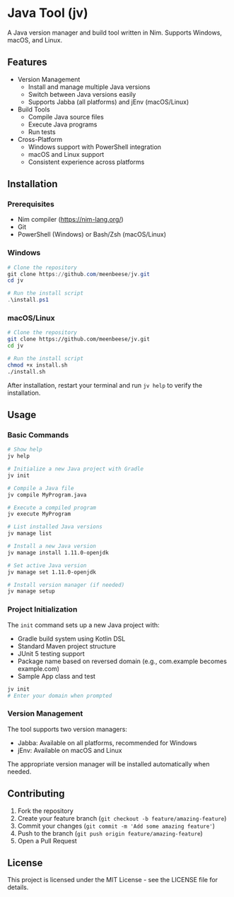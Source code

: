 # Java Tool (jv)

A Java version manager and build tool written in Nim. Supports Windows, macOS, and Linux.

## Features

- Version Management
  - Install and manage multiple Java versions
  - Switch between Java versions easily
  - Supports Jabba (all platforms) and jEnv (macOS/Linux)
- Build Tools
  - Compile Java source files
  - Execute Java programs
  - Run tests
- Cross-Platform
  - Windows support with PowerShell integration
  - macOS and Linux support
  - Consistent experience across platforms

## Installation

### Prerequisites

- Nim compiler (https://nim-lang.org/)
- Git
- PowerShell (Windows) or Bash/Zsh (macOS/Linux)

### Windows

```powershell
# Clone the repository
git clone https://github.com/meenbeese/jv.git
cd jv

# Run the install script
.\install.ps1
```

### macOS/Linux

```bash
# Clone the repository
git clone https://github.com/meenbeese/jv.git
cd jv

# Run the install script
chmod +x install.sh
./install.sh
```

After installation, restart your terminal and run `jv help` to verify the installation.

## Usage

### Basic Commands

```bash
# Show help
jv help

# Initialize a new Java project with Gradle
jv init

# Compile a Java file
jv compile MyProgram.java

# Execute a compiled program
jv execute MyProgram

# List installed Java versions
jv manage list

# Install a new Java version
jv manage install 1.11.0-openjdk

# Set active Java version
jv manage set 1.11.0-openjdk

# Install version manager (if needed)
jv manage setup
```

### Project Initialization

The `init` command sets up a new Java project with:
- Gradle build system using Kotlin DSL
- Standard Maven project structure
- JUnit 5 testing support
- Package name based on reversed domain (e.g., com.example becomes example.com)
- Sample App class and test

```bash
jv init
# Enter your domain when prompted
```

### Version Management

The tool supports two version managers:
- Jabba: Available on all platforms, recommended for Windows
- jEnv: Available on macOS and Linux

The appropriate version manager will be installed automatically when needed.

## Contributing

1. Fork the repository
2. Create your feature branch (`git checkout -b feature/amazing-feature`)
3. Commit your changes (`git commit -m 'Add some amazing feature'`)
4. Push to the branch (`git push origin feature/amazing-feature`)
5. Open a Pull Request

## License

This project is licensed under the MIT License - see the LICENSE file for details.
